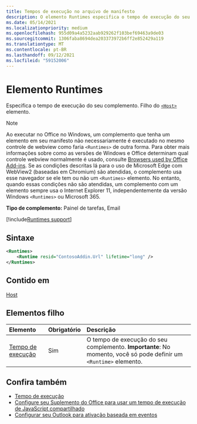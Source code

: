 ```yaml
---
title: Tempos de execução no arquivo de manifesto
description: O elemento Runtimes especifica o tempo de execução do seu complemento.
ms.date: 05/14/2021
ms.localizationpriority: medium
ms.openlocfilehash: 955d09a4a5232aab929262f103bef69463a9de03
ms.sourcegitcommit: 1306faba8694dea203373972b6ff2e852429a119
ms.translationtype: MT
ms.contentlocale: pt-BR
ms.lasthandoff: 09/12/2021
ms.locfileid: "59152006"
---
```

# <a name="runtimes-element"></a>Elemento Runtimes

Especifica o tempo de execução do seu complemento. Filho do [`<Host>`](host.md) elemento.

> [!NOTE]
> Ao executar no Office no Windows, um complemento que tenha um elemento em seu manifesto não necessariamente é executado no mesmo controle de webview como faria `<Runtimes>` de outra forma. Para obter mais informações sobre como as versões de Windows e Office determinam qual controle webview normalmente é usado, consulte [Browsers used by Office Add-ins](../../concepts/browsers-used-by-office-web-add-ins.md). Se as condições descritas lá para o uso de Microsoft Edge com WebView2 (baseadas em Chromium) são atendidas, o complemento usa esse navegador se ele tem ou não um `<Runtimes>` elemento. No entanto, quando essas condições não são atendidas, um complemento com um elemento sempre usa o Internet Explorer 11, independentemente da versão Windows `<Runtimes>` ou Microsoft 365.

**Tipo de complemento:** Painel de tarefas, Email

[!include[Runtimes support](../../includes/runtimes-note.md)]

## <a name="syntax"></a>Sintaxe

```XML
<Runtimes>
    <Runtime resid="ContosoAddin.Url" lifetime="long" />
</Runtimes>
```

## <a name="contained-in"></a>Contido em

[Host](host.md)

## <a name="child-elements"></a>Elementos filho

|  Elemento |  Obrigatório  |  Descrição  |
|:-----|:-----|:-----|
| [Tempo de execução](runtime.md) | Sim |  O tempo de execução do seu complemento. **Importante**: No momento, você só pode definir um `<Runtime>` elemento. |

## <a name="see-also"></a>Confira também

- [Tempo de execução](runtime.md)
- [Configure seu Suplemento do Office para usar um tempo de execução de JavaScript compartilhado](../../develop/configure-your-add-in-to-use-a-shared-runtime.md)
- [Configurar seu Outlook para ativação baseada em eventos](../../outlook/autolaunch.md)
